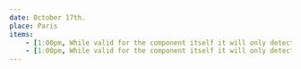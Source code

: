 ```yaml
---
date: October 17th.
place: Paris
items: 
    - [1:00pm, While valid for the component itself it will only detect scrolling inside the component. If you want to detect the whole page scroll you need to use window.addEventListener. See other answers]
    - [1:00pm, While valid for the component itself it will only detect scrolling inside the component. If you want to detect the whole page scroll you need to use window.addEventListener. See other answers]
---
```

